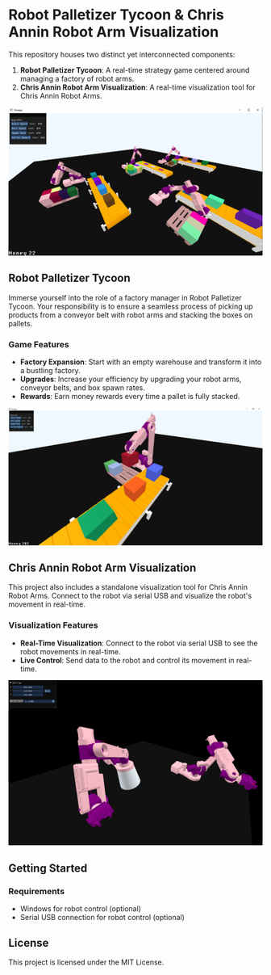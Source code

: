 # Robot Palletizer Tycoon & Chris Annin Robot Arm Visualization

This repository houses two distinct yet interconnected components:

1. **Robot Palletizer Tycoon**: A real-time strategy game centered around managing a factory of robot arms.
2. **Chris Annin Robot Arm Visualization**: A real-time visualization tool for Chris Annin Robot Arms.

![Screenshot of the game](resources/images/game.png)

## Robot Palletizer Tycoon

Immerse yourself into the role of a factory manager in Robot Palletizer Tycoon. Your responsibility is to ensure a seamless process of picking up products from a conveyor belt with robot arms and stacking the boxes on pallets.

### Game Features

- **Factory Expansion**: Start with an empty warehouse and transform it into a bustling factory.
- **Upgrades**: Increase your efficiency by upgrading your robot arms, conveyor belts, and box spawn rates.
- **Rewards**: Earn money rewards every time a pallet is fully stacked.

![photo: A robot working in the factory](resources/images/game2.png)

## Chris Annin Robot Arm Visualization

This project also includes a standalone visualization tool for Chris Annin Robot Arms. Connect to the robot via serial USB and visualize the robot's movement in real-time.

### Visualization Features

- **Real-Time Visualization**: Connect to the robot via serial USB to see the robot movements in real-time.
- **Live Control**: Send data to the robot and control its movement in real-time.

![photo: Chris Annin Robot Arm Visualization](resources/images/controller.png)

## Getting Started

### Requirements

- Windows for robot control (optional)
- Serial USB connection for robot control (optional)


## License

This project is licensed under the MIT License.